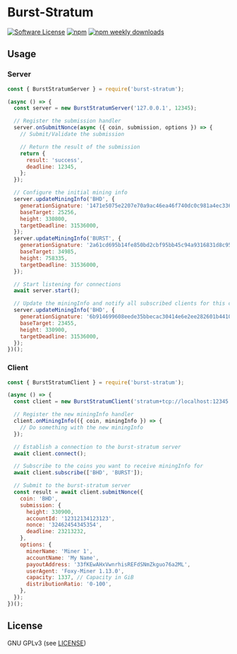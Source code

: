 Burst-Stratum
======

[![Software License](https://img.shields.io/badge/license-GPL--3.0-brightgreen.svg?style=flat-square)](LICENSE)
[![npm](https://img.shields.io/npm/v/burst-stratum.svg?style=flat-square)](https://www.npmjs.com/package/burst-stratum)
[![npm weekly downloads](https://img.shields.io/npm/dw/burst-stratum.svg?style=flat-square)](https://www.npmjs.com/package/burst-stratum)

## Usage

### Server
```javascript
const { BurstStratumServer } = require('burst-stratum');

(async () => {
  const server = new BurstStratumServer('127.0.0.1', 12345);

  // Register the submission handler
  server.onSubmitNonce(async ({ coin, submission, options }) => {
    // Submit/Validate the submission

    // Return the result of the submission
    return {
      result: 'success',
      deadline: 12345,
    };
  });

  // Configure the initial mining info
  server.updateMiningInfo('BHD', {
    generationSignature: '1471e5075e2207e70a9ac46ea46f740dc0c981a4ec336c534e647917904febc6',
    baseTarget: 25256,
    height: 330800,
    targetDeadline: 31536000,
  });
  server.updateMiningInfo('BURST', {
    generationSignature: '2a61cd695b14fe850bd2cbf95bb45c94a9316831d8c952fc439ff299eaa12772',
    baseTarget: 34985,
    height: 758335,
    targetDeadline: 31536000,
  });

  // Start listening for connections
  await server.start();

  // Update the miningInfo and notify all subscribed clients for this coin
  server.updateMiningInfo('BHD', {
    generationSignature: '6b914699608eede35bbecac30414e6e2ee282601b4410c6f6301988647753faa',
    baseTarget: 23455,
    height: 330900,
    targetDeadline: 31536000,
  });
})();
```

### Client
```javascript
const { BurstStratumClient } = require('burst-stratum');

(async () => {
  const client = new BurstStratumClient('stratum+tcp://localhost:12345');

  // Register the new miningInfo handler
  client.onMiningInfo(({ coin, miningInfo }) => {
    // Do something with the new miningInfo
  });

  // Establish a connection to the burst-stratum server
  await client.connect();

  // Subscribe to the coins you want to receive miningInfo for
  await client.subscribe(['BHD', 'BURST']);

  // Submit to the burst-stratum server
  const result = await client.submitNonce({
    coin: 'BHD',
    submission: {
      height: 330900,
      accountId: '12312134123123',
      nonce: '32462454345354',
      deadline: 23213232,
    },
    options: {
      minerName: 'Miner 1',
      accountName: 'My Name',
      payoutAddress: '33fKEwAHxVwnrhisREFdSNmZkguo76a2ML',
      userAgent: 'Foxy-Miner 1.13.0',
      capacity: 1337, // Capacity in GiB
      distributionRatio: '0-100',
    },
  });
})();
```

## License

GNU GPLv3 (see [LICENSE](https://github.com/felixbrucker/burst-stratum/blob/master/LICENSE))
